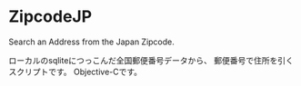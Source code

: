 ZipcodeJP
=========

Search an Address from the Japan Zipcode.

ローカルのsqliteにつっこんだ全国郵便番号データから、
郵便番号で住所を引くスクリプトです。
Objective-Cです。
